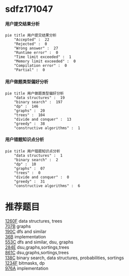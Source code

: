 # sdfz171047

<!-- tabs:start -->



#### **用户提交结果分析**

```mermaid
pie title 用户提交结果分析
    "Accepted" :  22
    "Rejected" :  0
    "Wrong answer" :  27
    "Runtime error" :  0
    "Time limit exceeded" :  1
    "Memory limit exceeded" :  0
    "Compilation error" :  0
    "Partial" :  0
```

#### **用户做题类型偏好分析**

```mermaid
pie title 用户做题类型偏好分析
    "data structures" :  19
    "binary search" :  197
    "dp" :  146
    "graphs" :  20
    "trees" :  104
    "divide and conquer" :  13
    "greedy" :  38
    "constructive algorithms" :  1
```
#### **用户错题知识点分析**

```mermaid
pie title 用户错题知识点分析
    "data structures" :  1
    "binary search" :  2
    "dp" :  10
    "graphs" :  07
    "trees" :  0
    "divide and conquer" :  0
    "greedy" :  31
    "constructive algorithms" :  6
```



<!-- tabs:end -->
# 推荐题目
[1260F](https://codeforces.com/contest/1260/problem/F)		data structures,
                        trees		  
[707B](https://codeforces.com/contest/707/problem/B)		graphs		  
[190C](https://codeforces.com/contest/190/problem/C)		dfs and similar		  
[36B](https://codeforces.com/contest/36/problem/B)		implementation		  
[553C](https://codeforces.com/contest/553/problem/C)		dfs and similar,
                        dsu,
                        graphs		  
[284E](https://codeforces.com/contest/284/problem/E)		dsu,graphs,sortings,trees		  
[861C](https://codeforces.com/contest/861/problem/C)		dsu,graphs,sortings,trees		  
[138C](https://codeforces.com/contest/138/problem/C)		binary search,
                        data structures,
                        probabilities,
                        sortings		  
[1234F](https://codeforces.com/contest/1234/problem/F)		bitmasks,
                        dp		  
[976A](https://codeforces.com/contest/976/problem/A)		implementation		  
